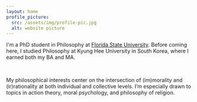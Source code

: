 ```yaml
---
layout: home
profile_picture:
  src: /assets/img/profile-pic.jpg
  alt: website picture
---
```


<p>
  I'm a PhD student in Philosophy at <a href="https://philosophy.fsu.edu/person/minsu-kim">Florida State University</a>. Before coming here, I studied Philosophy at Kyung Hee University in South Korea, where I earned both my BA and MA. 
</p>

<br>

<p>
  My philosophical interests center on the intersection of (im)morality and (ir)rationality at both individual and collective levels. I’m especially drawn to topics in action theory, moral psychology, and philosophy of religion.
</p>
